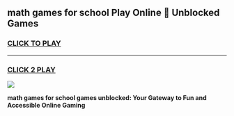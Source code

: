 
## math games for school Play Online 👋 Unblocked Games
<h3>
<a href="https://news.freeplayer.one?title=math_games_for_school&ref=17GH">CLICK TO PLAY</a></h3>
<hr>

<h3>
<a href="https://news.freeplayer.one?title=math_games_for_school&ref=17GH">CLICK 2 PLAY</a>
  
</h3>

<a href="https://news.freeplayer.one?title=math_games_for_school&ref=17GH/"><img src="https://clearcache.store/games.png"></a>


**math games for school games unblocked: Your Gateway to Fun and Accessible Online Gaming**
